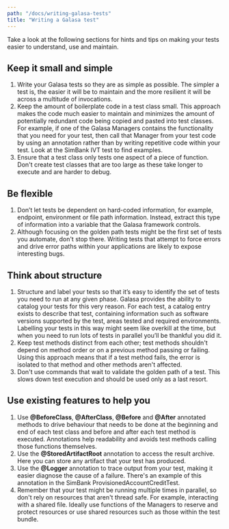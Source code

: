 ```yaml
---
path: "/docs/writing-galasa-tests"
title: "Writing a Galasa test"
---
```


Take a look at the following sections for hints and tips on making your tests easier to understand, use and maintain. 

## Keep it small and simple

1.	Write your Galasa tests so they are as simple as possible. The simpler a test is, the easier it will be to maintain and the more resilient it will be across a multitude of invocations. 
2.	Keep the amount of boilerplate code in a test class small. This approach makes the code much easier to maintain and minimizes the amount of potentially redundant code being copied and pasted into test classes. For example, if one of the Galasa Managers contains the functionality that you need for your test, then call that Manager from your test code by using an annotation rather than by writing repetitive code within your test. Look at the SimBank IVT test to find examples. 
3.	Ensure that a test class only tests one aspect of a piece of function.  Don't create test classes that are too large as these take longer to execute and are harder to debug.

## Be flexible 

1.	Don’t let tests be dependent on hard-coded information, for example, endpoint, environment or file path information. Instead, extract this type of information into a variable that the Galasa framework controls. 
2.	Although focusing on the golden path tests might be the first set of tests you automate, don't stop there. Writing tests that attempt to force errors and drive error paths within your applications are likely to expose interesting bugs. 


## Think about structure

1.	Structure and label your tests so that it’s easy to identify the set of tests you need to run at any given phase. Galasa provides the ability to catalog your tests for this very reason. For each test, a catalog entry exists to describe that test, containing information such as software versions supported by the test, areas tested and required environments. Labelling your tests in this way might seem like overkill at the time, but when you need to run lots of tests in parallel you’ll be thankful you did it. 
2.	Keep test methods distinct from each other; test methods shouldn't depend on method order or on a previous method passing or failing. Using this approach means that if a test method fails, the error is isolated to that method and other methods aren't affected.
3. Don't use commands that wait to validate the golden path of a test. This slows down test execution and should be used only as a last resort.

## Use existing features to help you

1. Use **@BeforeClass**, **@AfterClass**, **@Before** and **@After**  annotated methods to drive behaviour that needs to be done at the beginning and end of each test class and before and after each test method is executed. Annotations help readability and avoids test methods calling those functions themselves.
2. Use the **@StoredArtifactRoot** annotation to access the result archive. Here you can store any artifact that your test has produced. 
3. Use the **@Logger** annotation to trace output from your test, making it easier diagnose the cause of a failure. There's an example of this annotation in the SimBank ProvisionedAccountCreditTest.
4. Remember that your test might be running multiple times in parallel, so don't rely on resources that aren't thread safe.  For example, interacting with a shared file.  Ideally use functions of the Managers to reserve and protect resources or use shared resources such as those within the test bundle.
